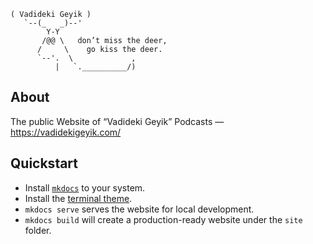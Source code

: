 ```text 
( Vadideki Geyik )
   `--(_   _)--'
        Y-Y
       /@@ \   don’t miss the deer, 
      /     \    go kiss the deer.
      `--'.  \             ,
          |   `.__________/)
```

## About

The public Website of “Vadideki Geyik” Podcasts — https://vadidekigeyik.com/

## Quickstart

* Install [`mkdocs`][mkdocs] to your system.
* Install the [terminal theme][terminal].
* `mkdocs serve` serves the website for local development.
* `mkdocs build` will create a production-ready website under the `site` 
  folder.

[mkdocs]: https://www.mkdocs.org
[terminal]: https://github.com/ntno/mkdocs-terminal
